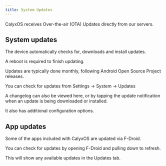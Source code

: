 ```yaml
---
title: System Updates
---
```


CalyxOS receives Over-the-air (OTA) Updates directly from our servers.

## System updates

The device automatically checks for, downloads and install updates.

A reboot is required to finish updating.

Updates are typically done monthly, following Android Open Source Project releases.

You can check for updates from Settings -> System -> Updates

A changelog can also be viewed here, or by tapping the update notification when an update is being downloaded or installed.

It also has additional configuration options.

## App updates

Some of the apps included with CalyxOS are updated via F-Droid.

You can check for updates by opening F-Droid and pulling down to refresh.

This will show any available updates in the Updates tab.

